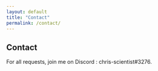 ```yaml
---
layout: default
title: "Contact"
permalink: /contact/
---
```


<div class="row margeur-30">
	<div class="col-12"> 
		<div class="creation-content fr-view white-container">
			<h2>Contact</h2>
			<p>
				For all requests, join me on Discord : chris-scientist#3276.
			</p>
		</div>
	</div>
</div>